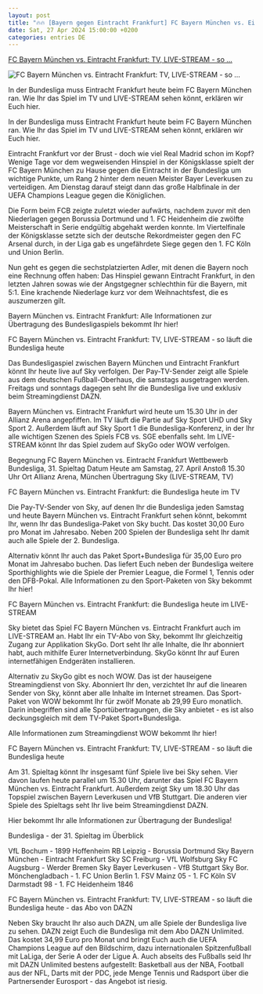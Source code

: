 ```yaml
---
layout: post
title: "🔥🔥 [Bayern gegen Eintracht Frankfurt] FC Bayern München vs. Eintracht Frankfurt: TV, LIVE-STREAM - so ..."
date: Sat, 27 Apr 2024 15:00:00 +0200
categories: entries DE
---
```

[FC Bayern München vs. Eintracht Frankfurt: TV, LIVE-STREAM - so ...](https://www.dazn.com/de-DE/news/fu%C3%9Fball/fc-bayern-muenchen-eintracht-frankfurt-tv-live-stream-so-laeuft-bundesliga-heute-samstag/1hyo2s2dv13cf1no0d198563yl)

![FC Bayern München vs. Eintracht Frankfurt: TV, LIVE-STREAM - so ...](https://images.daznservices.com/di/library/DAZN_News/ac/ee/harry-kane-fc-bayern-munchen-bvb-borussia-dortmund-bundesliga-04112023_175zdc7l67vru16dsuf0xk253q.jpg?t=-2016028706)

In der Bundesliga muss Eintracht Frankfurt heute beim FC Bayern München ran. Wie Ihr das Spiel im TV und LIVE-STREAM sehen könnt, erklären wir Euch hier.

In der Bundesliga muss Eintracht Frankfurt heute beim FC Bayern München ran. Wie Ihr das Spiel im TV und LIVE-STREAM sehen könnt, erklären wir Euch hier.

Eintracht Frankfurt vor der Brust - doch wie viel Real Madrid schon im Kopf? Wenige Tage vor dem wegweisenden Hinspiel in der Königsklasse spielt der FC Bayern München zu Hause gegen die Eintracht in der Bundesliga um wichtige Punkte, um Rang 2 hinter dem neuen Meister Bayer Leverkusen zu verteidigen. Am Dienstag darauf steigt dann das große Halbfinale in der UEFA Champions League gegen die Königlichen.

Die Form beim FCB zeigte zuletzt wieder aufwärts, nachdem zuvor mit den Niederlagen gegen Borussia Dortmund und 1. FC Heidenheim die zwölfte Meisterschaft in Serie endgültig abgehakt werden konnte. Im Viertelfinale der Königsklasse setzte sich der deutsche Rekordmeister gegen den FC Arsenal durch, in der Liga gab es ungefährdete Siege gegen den 1. FC Köln und Union Berlin.

Nun geht es gegen die sechstplatzierten Adler, mit denen die Bayern noch eine Rechnung offen haben: Das Hinspiel gewann Eintracht Frankfurt, in den letzten Jahren sowas wie der Angstgegner schlechthin für die Bayern, mit 5:1. Eine krachende Niederlage kurz vor dem Weihnachtsfest, die es auszumerzen gilt.

Bayern München vs. Eintracht Frankfurt: Alle Informationen zur Übertragung des Bundesligaspiels bekommt Ihr hier!

FC Bayern München vs. Eintracht Frankfurt: TV, LIVE-STREAM - so läuft die Bundesliga heute

Das Bundesligaspiel zwischen Bayern München und Eintracht Frankfurt könnt Ihr heute live auf Sky verfolgen. Der Pay-TV-Sender zeigt alle Spiele aus dem deutschen Fußball-Oberhaus, die samstags ausgetragen werden. Freitags und sonntags dagegen seht Ihr die Bundesliga live und exklusiv beim Streamingdienst DAZN.

Bayern München vs. Eintracht Frankfurt wird heute um 15.30 Uhr in der Allianz Arena angepfiffen. Im TV läuft die Partie auf Sky Sport UHD und Sky Sport 2. Außerdem läuft auf Sky Sport 1 die Bundesliga-Konferenz, in der Ihr alle wichtigen Szenen des Spiels FCB vs. SGE ebenfalls seht. Im LIVE-STREAM könnt Ihr das Spiel zudem auf SkyGo oder WOW verfolgen.

Begegnung FC Bayern München vs. Eintracht Frankfurt Wettbewerb Bundesliga, 31. Spieltag Datum Heute am Samstag, 27. April Anstoß 15.30 Uhr Ort Allianz Arena, München Übertragung Sky (LIVE-STREAM, TV)

FC Bayern München vs. Eintracht Frankfurt: die Bundesliga heute im TV

Die Pay-TV-Sender von Sky, auf denen Ihr die Bundesliga jeden Samstag und heute Bayern München vs. Eintracht Frankfurt sehen könnt, bekommt Ihr, wenn Ihr das Bundesliga-Paket von Sky bucht. Das kostet 30,00 Euro pro Monat im Jahresabo. Neben 200 Spielen der Bundesliga seht Ihr damit auch alle Spiele der 2. Bundesliga.

Alternativ könnt Ihr auch das Paket Sport+Bundesliga für 35,00 Euro pro Monat im Jahresabo buchen. Das liefert Euch neben der Bundesliga weitere Sporthighlights wie die Spiele der Premier League, die Formel 1, Tennis oder den DFB-Pokal. Alle Informationen zu den Sport-Paketen von Sky bekommt Ihr hier!

FC Bayern München vs. Eintracht Frankfurt: die Bundesliga heute im LIVE-STREAM

Sky bietet das Spiel FC Bayern München vs. Eintracht Frankfurt auch im LIVE-STREAM an. Habt Ihr ein TV-Abo von Sky, bekommt Ihr gleichzeitig Zugang zur Applikation SkyGo. Dort seht Ihr alle Inhalte, die Ihr abonniert habt, auch mithilfe Eurer Internetverbindung. SkyGo könnt Ihr auf Euren internetfähigen Endgeräten installieren.

Alternativ zu SkyGo gibt es noch WOW. Das ist der hauseigene Streamingdienst von Sky. Abonniert Ihr den, verzichtet Ihr auf die linearen Sender von Sky, könnt aber alle Inhalte im Internet streamen. Das Sport-Paket von WOW bekommt Ihr für zwölf Monate ab 29,99 Euro monatlich. Darin inbegriffen sind alle Sportübertragungen, die Sky anbietet - es ist also deckungsgleich mit dem TV-Paket Sport+Bundesliga.

Alle Informationen zum Streamingdienst WOW bekommt Ihr hier!

FC Bayern München vs. Eintracht Frankfurt: TV, LIVE-STREAM - so läuft die Bundesliga heute

Am 31. Spieltag könnt Ihr insgesamt fünf Spiele live bei Sky sehen. Vier davon laufen heute parallel um 15.30 Uhr, darunter das Spiel FC Bayern München vs. Eintracht Frankfurt. Außerdem zeigt Sky um 18.30 Uhr das Topspiel zwischen Bayern Leverkusen und VfB Stuttgart. Die anderen vier Spiele des Spieltags seht Ihr live beim Streamingdienst DAZN.

Hier bekommt Ihr alle Informationen zur Übertragung der Bundesliga!

Bundesliga - der 31. Spieltag im Überblick

VfL Bochum - 1899 Hoffenheim RB Leipzig - Borussia Dortmund Sky Bayern München - Eintracht Frankfurt Sky SC Freiburg - VfL Wolfsburg Sky FC Augsburg - Werder Bremen Sky Bayer Leverkusen - VfB Stuttgart Sky Bor. Mönchengladbach - 1. FC Union Berlin 1. FSV Mainz 05 - 1. FC Köln SV Darmstadt 98 - 1. FC Heidenheim 1846

FC Bayern München vs. Eintracht Frankfurt: TV, LIVE-STREAM - so läuft die Bundesliga heute - das Abo von DAZN

Neben Sky braucht Ihr also auch DAZN, um alle Spiele der Bundesliga live zu sehen. DAZN zeigt Euch die Bundesliga mit dem Abo DAZN Unlimited. Das kostet 34,99 Euro pro Monat und bringt Euch auch die UEFA Champions League auf den Bildschirm, dazu internationalen Spitzenfußball mit LaLiga, der Serie A oder der Ligue A. Auch abseits des Fußballs seid Ihr mit DAZN Unlimited bestens aufgestellt: Basketball aus der NBA, Football aus der NFL, Darts mit der PDC, jede Menge Tennis und Radsport über die Partnersender Eurosport - das Angebot ist riesig.


